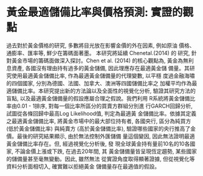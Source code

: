 # 黃金最適儲備比率與價格預測: 實證的觀點



過去對於黃金價格的研究, 多數將目光放在影響金價的外在因素, 例如原油 價格、通膨率、匯率等, 鮮少在籌碼面著墨。
本研究將延續 Chenetal.(2014) 的 研究, 針對黃金市場的籌碼面做深入探討。Chen et al. (2014) 的核心觀點為, 黃金為無利息資產, 各國沒有理由持有過多的黃金儲備, 因此理應存在最適黃金儲
備量。其研究使用最適黃金儲備比率, 作為最適黃金儲備量的代理變數, 以平穩 度過金融海嘯的四個國家, 分別為德國、法國、加拿大、澳洲等四國儲備比率之 加權平均作為最適儲備比率。本研究提出新的方法論以及全面性的視覺化分析, 驗證其研究方法的盲點, 以及最適黃金儲備量的假設應屬合理之假說。我們利用 R系統將黃金儲備比率由0.01 - 1排序, 對每一個比率所區分的買賣方群組分別進 行GARCH回歸分析, 試圖從各條回歸中最高Log Likelihood值, 判定為最適黃 金儲備比率。依據其定義之最適黃金儲備比率, 將黃金市場中的最大部位持有者, 各國央行, 區分為純買方 (低於黃金儲備比率) 與純賣方 (高於黃金儲備比率), 驗證哪些國家的央行推高了金價。最後的研究結果顯示, 由於無法控制外匯儲備 量這個變因, 因此無法證明最適黃金儲備比率存在。但, 經過視覺化分析後, 發 現全球黃金持有量前10名的10各國家, 不論金價上漲或下跌, 在過去20年間, 其 黃金儲備量皆呈現恆定趨勢, 某些國家的儲備量甚至毫無變動。因此, 雖然無法 從實證角度取得顯著證據, 但從視覺化等資料分析面相切入, 確實難以拒絕黃金 儲備量存在最適值的假設。
